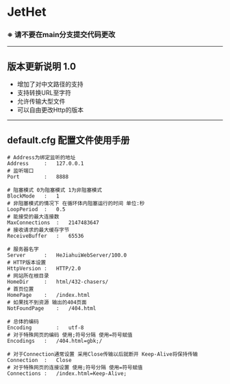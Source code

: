 # JetHet
### ※ 请不要在main分支提交代码更改
---
## 版本更新说明 1.0
- 增加了对中文路径的支持
- 支持转换URL至字符
- 允许传输大型文件
- 可以自由更改Http的版本
---
## default.cfg 配置文件使用手册
```
# Address为绑定监听的地址
Address		:	127.0.0.1
# 监听端口
Port		:	8888

# 阻塞模式 0为阻塞模式 1为非阻塞模式
BlockMode	:	1
# 非阻塞模式的情况下 在循环体内阻塞运行的时间 单位:秒
LoopPeriod	:	0.5
# 能接受的最大连接数
MaxConnections	:	2147483647
# 接收请求的最大缓存字节
ReceiveBuffer	:	65536

# 服务器名字
Server		:	HeJiahuiWebServer/100.0
# HTTP版本设置
HttpVersion	:	HTTP/2.0
# 网站所在根目录
HomeDir		:	html/432-chasers/
# 首页位置
HomePage	:	/index.html
# 如果找不到资源 输出的404页面
NotFoundPage	:	/404.html

# 总体的编码
Encoding		:	utf-8
# 对于特殊网页的编码 使用;符号分隔 使用=符号赋值
Encodings	:	/404.html=gbk;/

# 对于Connection通常设置 采用Close传输以后就断开 Keep-Alive将保持传输
Connection	:	Close
# 对于特殊网页的连接设置 使用;符号分隔 使用=符号赋值
Connections	:	/index.html=Keep-Alive;
```
